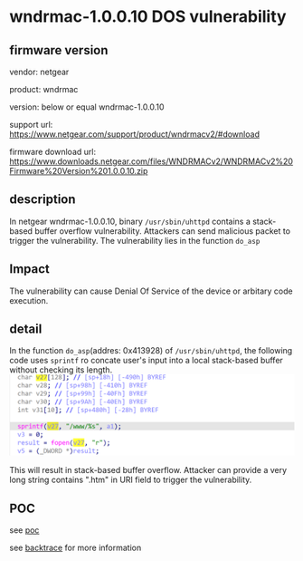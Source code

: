 # wndrmac-1.0.0.10 DOS vulnerability
## firmware version
vendor: netgear

product: wndrmac

version: below or equal wndrmac-1.0.0.10

support url: https://www.netgear.com/support/product/wndrmacv2/#download

firmware download url: https://www.downloads.netgear.com/files/WNDRMACv2/WNDRMACv2%20Firmware%20Version%201.0.0.10.zip

## description
In netgear wndrmac-1.0.0.10, binary `/usr/sbin/uhttpd` contains a stack-based buffer overflow vulnerability. Attackers can send malicious packet to trigger the vulnerability. The vulnerability lies in the function `do_asp`

## Impact
The vulnerability can cause Denial Of Service of the device or arbitary code execution.

## detail
In the function `do_asp`(addres: 0x413928) of `/usr/sbin/uhttpd`, the following code uses `sprintf` ro concate user's input into a local stack-based buffer without checking its length.
![alt text](image.png)

This will result in stack-based buffer overflow. Attacker can provide a very long string contains ".htm" in URI field to trigger the vulnerability.


## POC
see [poc](./poc)

see [backtrace](./backtrace) for more information


